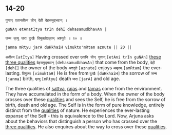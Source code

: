## 14-20


```shloka-sa
गुणान् एतानतीत्य त्रीन् देही देहसमुद्भवान् ।
```
```shloka-sa-hk
guNAn etAnatItya trIn dehI dehasamudbhavAn |
```
```shloka-sa
जन्म मृत्यु जरा दुःखैः विमुक्तोऽमृतम् अश्नुते ॥ २० ॥
```
```shloka-sa-hk
janma mRtyu jarA duHkhaiH vimukto'mRtam aznute || 20 ||
```

`अतीत्य` `[atItya]` Having crossed over `एतानि त्रीन् गुणान्` `[etAni trIn guNAn]` [these three qualities](satva_rajas_tamas) `देहसमुद्भवान्` `[dehasamudbhavAn]` that come from the body, `देही` `[dehI]` the owner of the body `अश्नुते` `[aznute]` enjoys `अमृतम्` `[amRtam]` the ever-lasting. `विमुक्तः` `[vimuktaH]` He is free from `दुःखैः` `[duHkhaiH]` the sorrow of `जन्म` `[janma]` birth, `मृत्यु` `[mRtyu]` death `जरा` `[jarA]` and old age.

<a name='equivalence_to_the_Lord'></a>The three qualities of [sattva](sattva), [rajas](rajas) and [tamas](tamas) come from the environment. They have accumulated in the form of a body. When the owner of the body crosses over these [qualities](satva_rajas_tamas) and sees the Self, he is free from the sorrow of birth, death and old age. The Self is in the form of pure knowledge, entirely distinct from the [qualities](satva_rajas_tamas) of nature. He experiences the ever-lasting expanse of the Self - this is equivalence to the Lord.
Now, Arjuna asks about the behaviors that distinguish a person who has crossed over the [three qualities](satva_rajas_tamas). He also enquires about the way to cross over these [qualities](satva_rajas_tamas).

